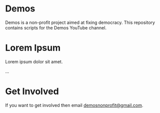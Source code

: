 # Demos

Demos is a non-profit project aimed at fixing democracy. This repository contains scripts for the Demos YouTube channel.

# Lorem Ipsum

Lorem ipsum dolor sit amet.

...

# Get Involved

If you want to get involved then email demosnonprofit@gmail.com.